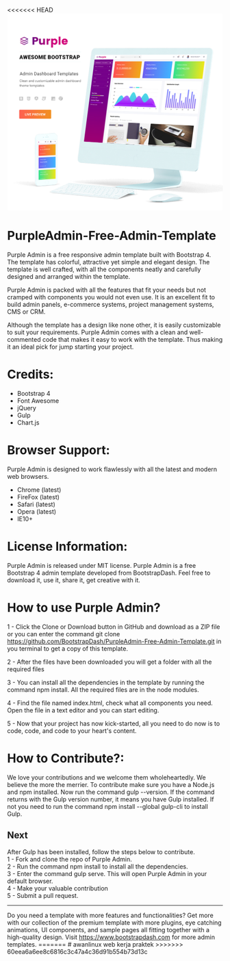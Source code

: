 <<<<<<< HEAD
<a href="https://github.com/BootstrapDash/PurpleAdmin-Free-Admin-Template" target="_blank"><img src="screenshot.jpg"></a>

<h1>PurpleAdmin-Free-Admin-Template</h1>
Purple Admin is a free responsive admin template built with Bootstrap 4. The template has colorful, attractive yet simple and elegant design. The template is well crafted, with all the components neatly and carefully designed and arranged within the template.

Purple Admin is packed with all the features that fit your needs but not cramped with components you would not even use. It is an excellent fit to build admin panels, e-commerce systems,  project management systems, CMS or CRM.

Although the template has a design like none other, it is easily customizable to suit your requirements. Purple Admin comes with a clean and well-commented code that makes it easy to work with the template. Thus making it an ideal pick for jump starting your project.


<h1>Credits:</h1>

- Bootstrap 4
- Font Awesome
- jQuery
- Gulp
- Chart.js

<h1>Browser Support:</h1>

Purple Admin is designed to work flawlessly with all the latest and modern web browsers.

- Chrome (latest)
- FireFox (latest)
- Safari (latest)
- Opera (latest)
- IE10+  

<h1>License Information:</h1>


Purple Admin is released under MIT license. Purple Admin is a free Bootstrap 4 admin template developed from BootstrapDash. Feel free to download it, use it, share it, get creative with it.

<h1>How to use Purple Admin?</h1>


1 - Click the Clone or Download button in GitHub and download as a ZIP file or you can enter the command git clone https://github.com/BootstrapDash/PurpleAdmin-Free-Admin-Template.git in you terminal to get a copy of this template.

2 - After the files have been downloaded you will get a folder with all the required files

3 - You can install all the dependencies in the template by running the command npm install. All the required files are in the node modules.

4 - Find the file named index.html, check what all components you need. Open the file in a text editor and you can start editing.

5 - Now that your project has now kick-started, all you need to do now is to code, code, and code to your heart's content.

<h1>How to Contribute?:</h1>


We love your contributions and we welcome them wholeheartedly. We believe the more the merrier.
To contribute make sure you have a Node.js and npm installed. Now run the command gulp --version. If the command returns with the Gulp version number, it means you have Gulp installed. If not you need to run the command npm install --global gulp-cli to install Gulp.

<h2>Next</h2>

After Gulp has been installed, follow the steps below to contribute.
  <br>
	1 - Fork and clone the repo of Purple Admin.
  <br>
	2 - Run the command npm install to install all the dependencies.
  <br>
	3 - Enter the command gulp serve. This will open Purple Admin in your default browser.
  <br>
	4 - Make your valuable contribution
  <br>
	5 - Submit a pull request.
  <hr>
	Do you need a template with more features and functionalities? Get more with our collection of the premium template with more plugins, eye catching animations, UI components, and sample pages all fitting together with a high-quality design.
Visit
  <a href="https://www.bootstrapdash.com" target="_blank">https://www.bootstrapdash.com</a> for more admin templates.
=======
# awanlinux
web kerja praktek
>>>>>>> 60eea6a6ee8c6816c3c47a4c36d91b554b73d13c
